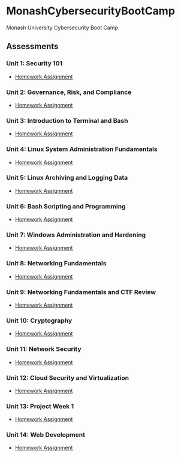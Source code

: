 # MonashCybersecurityBootCamp
Monash University Cybersecurity Boot Camp
## Assessments
### Unit 1: Security 101
- [Homework Assignment](/01%20-%20Cybersecurity%20101/README.md)

### Unit 2: Governance, Risk, and Compliance
- [Homework Assignment](/02%20-%20GRC/README.md)

### Unit 3: Introduction to Terminal and Bash
- [Homework Assignment](/03%20-%20Terminal%20and%20Bash/README.md)

### Unit 4: Linux System Administration Fundamentals
- [Homework Assignment](/04%20-%20Linux%20SysAdmin%20Fundamentals/README.md)

### Unit 5: Linux Archiving and Logging Data
- [Homework Assignment](/05%20-%20Archiving%20and%20Logging%20Data/README.md)

### Unit 6: Bash Scripting and Programming
- [Homework Assignment](/06%20-%20Bash%20Scripting%20and%20Programming/README.md)

### Unit 7: Windows Administration and Hardening
- [Homework Assignment](/07%20-%20Windows%20Administration%20and%20Hardening/README.md)

### Unit 8: Networking Fundamentals
- [Homework Assignment](/08%20-%20Networking%20Fundamentals/README.md)

### Unit 9: Networking Fundamentals and CTF Review
- [Homework Assignment](/09%20-%20Networking%20Fundamentals%20II%20and%20CTF%20Review/README.md)

### Unit 10: Cryptography
- [Homework Assignment](/10%20-%20Cryptography/README.md)

### Unit 11: Network Security
- [Homework Assignment](/11%20-%20Network%20Security/README.md)

### Unit 12: Cloud Security and Virtualization
- [Homework Assignment](/12%20-%20Cloud%20Security/README.md)

### Unit 13: Project Week 1
- [Homework Assignment](/13%20-%20Project%201%20-%20Elastic%20Stack/README.md)

### Unit 14: Web Development
- [Homework Assignment](/14%20-%20Web%20Development/README.md)
<!--
### Unit 15: Web Vulnerabilities and Hardening
- [~~Homework Assignment~~](15 - Web Vulnerabilities and Hardening)

### Unit 16: Penetration Testing 1
- [~~Homework Assignment~~](16 - Penetration Testing)

### Unit 17: Penetration Testing 2
- [~~Homework Assignment~~](17 - Penetration Testing 2)

### Unit 18: SIEMs
- [~~Homework Assignment~~](18 - SIEMs)

### Unit 19: SIEMs 2
- [~~Homework Assignment~~](19 - SIEMs 2)

### Unit 20: Project Week 2
- [~~Day 1-3~~](20 - Red vs. Blue Project)

### Unit 21: Digital Forensics
- [~~Homework Assignment~~](21 - Digital Forensics)

### Unit 22: Certification Prep
- [~~Homework Assignment~~](22 - Certification Prep)

### Unit 23: Career Prep
- [~~Homework Assignment~~](23 - Career Prep)
>
